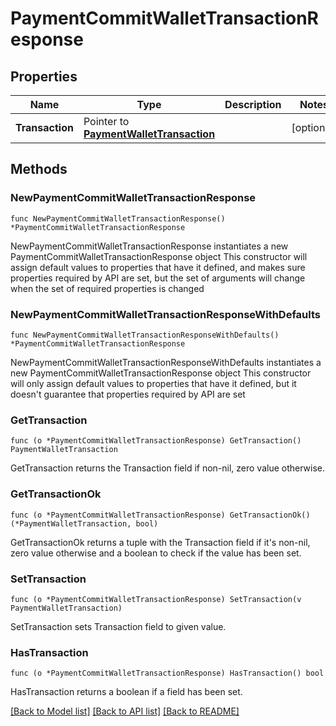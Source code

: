 # PaymentCommitWalletTransactionResponse

## Properties

Name | Type | Description | Notes
------------ | ------------- | ------------- | -------------
**Transaction** | Pointer to [**PaymentWalletTransaction**](PaymentWalletTransaction.md) |  | [optional] 

## Methods

### NewPaymentCommitWalletTransactionResponse

`func NewPaymentCommitWalletTransactionResponse() *PaymentCommitWalletTransactionResponse`

NewPaymentCommitWalletTransactionResponse instantiates a new PaymentCommitWalletTransactionResponse object
This constructor will assign default values to properties that have it defined,
and makes sure properties required by API are set, but the set of arguments
will change when the set of required properties is changed

### NewPaymentCommitWalletTransactionResponseWithDefaults

`func NewPaymentCommitWalletTransactionResponseWithDefaults() *PaymentCommitWalletTransactionResponse`

NewPaymentCommitWalletTransactionResponseWithDefaults instantiates a new PaymentCommitWalletTransactionResponse object
This constructor will only assign default values to properties that have it defined,
but it doesn't guarantee that properties required by API are set

### GetTransaction

`func (o *PaymentCommitWalletTransactionResponse) GetTransaction() PaymentWalletTransaction`

GetTransaction returns the Transaction field if non-nil, zero value otherwise.

### GetTransactionOk

`func (o *PaymentCommitWalletTransactionResponse) GetTransactionOk() (*PaymentWalletTransaction, bool)`

GetTransactionOk returns a tuple with the Transaction field if it's non-nil, zero value otherwise
and a boolean to check if the value has been set.

### SetTransaction

`func (o *PaymentCommitWalletTransactionResponse) SetTransaction(v PaymentWalletTransaction)`

SetTransaction sets Transaction field to given value.

### HasTransaction

`func (o *PaymentCommitWalletTransactionResponse) HasTransaction() bool`

HasTransaction returns a boolean if a field has been set.


[[Back to Model list]](../README.md#documentation-for-models) [[Back to API list]](../README.md#documentation-for-api-endpoints) [[Back to README]](../README.md)


